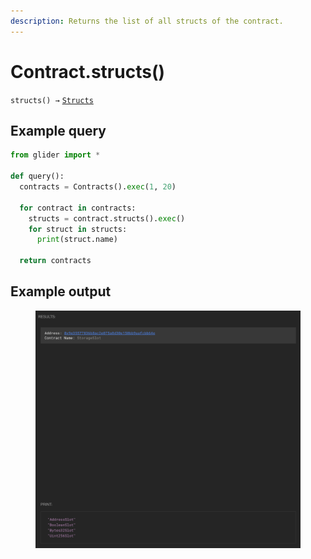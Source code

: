 ```yaml
---
description: Returns the list of all structs of the contract.
---
```


# Contract.structs()

`structs() →` [`Structs`](../structs/)

## Example query

```python
from glider import *

def query():
  contracts = Contracts().exec(1, 20)

  for contract in contracts:
    structs = contract.structs().exec()
    for struct in structs:
      print(struct.name)

  return contracts
```

## Example output

<figure><img src="../../.gitbook/assets/image (78).png" alt=""><figcaption></figcaption></figure>
